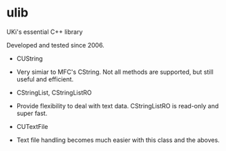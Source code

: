 ulib
====

UKi's essential C++ library

Developed and tested since 2006.

* CUString
 * Very simiar to MFC's CString. Not all methods are supported, but still useful and efficient.

* CStringList, CStringListRO

 * Provide flexibility to deal with text data. CStringListRO is read-only and super fast.

* CUTextFile

 * Text file handling becomes much easier with this class and the aboves.

